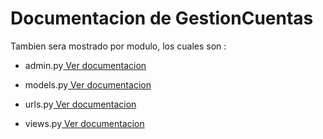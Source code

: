 # Documentacion de GestionCuentas

Tambien sera mostrado por modulo, los cuales son :

- admin.py[ Ver documentacion ](https://htmlpreview.github.io/?https://github.com/Joafp/cms-is2-eq03/blob/main/Documentacion/GestionCuentas/GestionCuentas.admin.html)

- models.py[ Ver documentacion ](https://htmlpreview.github.io/?https://github.com/Joafp/cms-is2-eq03/blob/main/Documentacion/GestionCuentas/GestionCuentas.models.html)

- urls.py[ Ver documentacion ](urls.html)

- views.py[ Ver documentacion ](views.html)
